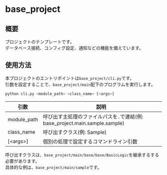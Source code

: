 # base_project

## 概要

プロジェクトのテンプレートです。  
データベース接続、コンフィグ設定、通知などの機能を備えています。

## 使用方法

本プロジェクトのエントリポイントは`base_project/cli.py`です。  
引数を設定することで、`base_project/main`配下のプログラムを実行します。
```bash
python cli.py <module_path> <class_name> [<args>]
```

| 引数 | 説明 |
| --- | --- |
| module_path | 呼び出す主処理のファイルパスを`.`で連結(例: base_project.main.sample.sample)　|
| class_name | 呼び出すクラス(例: Sample) |
| [\<args>\] | 個別の処理で設定するコマンドライン引数 |

呼び出すクラスは、`base_project/main/base/base/BasicLogic`を継承するする必要があります。  
具体的な例は、`base_project/main/sample`です。

